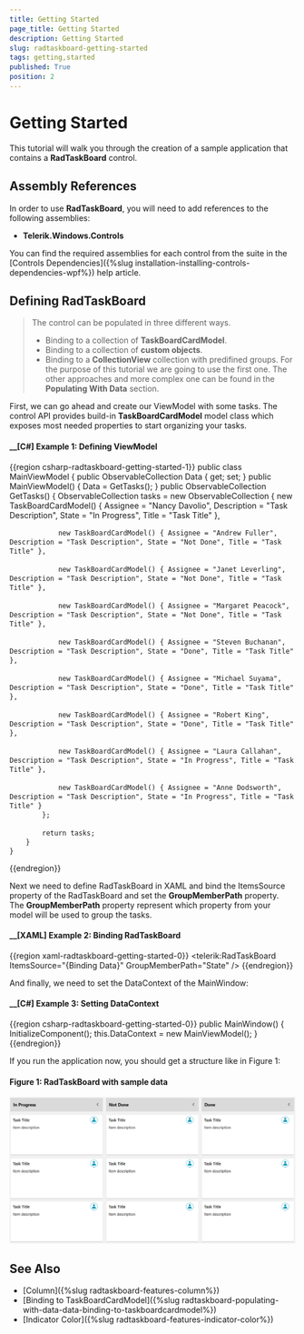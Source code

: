 ```yaml
---
title: Getting Started
page_title: Getting Started
description: Getting Started
slug: radtaskboard-getting-started
tags: getting,started
published: True
position: 2
---
```


# Getting Started

This tutorial will walk you through the creation of a sample application that contains a __RadTaskBoard__ control.

## Assembly References

In order to use __RadTaskBoard__, you will need to add references to the following assemblies:

* __Telerik.Windows.Controls__

You can find the required assemblies for each control from the suite in the [Controls Dependencies]({%slug installation-installing-controls-dependencies-wpf%}) help article.

## Defining RadTaskBoard

> The control can be populated in three different ways. 
> * Binding to a collection of __TaskBoardCardModel__.
> * Binding to a collection of __custom objects__.
> * Binding to a __CollectionView__ collection with predifined groups. 
> For the purpose of this tutorial we are going to use the first one. The other approaches and more complex one can be found in the __Populating With Data__ section.

First, we can go ahead and create our ViewModel with some tasks. The control API provides build-in __TaskBoardCardModel__ model class which exposes most needed properties to start organizing your tasks.

#### __[C#] Example 1: Defining ViewModel
{{region csharp-radtaskboard-getting-started-1}}
    public class MainViewModel
	{
		public ObservableCollection<TaskBoardCardModel> Data { get; set; }
		public MainViewModel()
		{
			Data = GetTasks();
		}
		public ObservableCollection<TaskBoardCardModel> GetTasks()
		{
			ObservableCollection<TaskBoardCardModel> tasks = new ObservableCollection<TaskBoardCardModel>
			{
				new TaskBoardCardModel() { Assignee = "Nancy Davolio", Description = "Task Description", State = "In Progress", Title = "Task Title" },

				new TaskBoardCardModel() { Assignee = "Andrew Fuller", Description = "Task Description", State = "Not Done", Title = "Task Title" },

				new TaskBoardCardModel() { Assignee = "Janet Leverling", Description = "Task Description", State = "Not Done", Title = "Task Title" },

				new TaskBoardCardModel() { Assignee = "Margaret Peacock", Description = "Task Description", State = "Not Done", Title = "Task Title" },

				new TaskBoardCardModel() { Assignee = "Steven Buchanan", Description = "Task Description", State = "Done", Title = "Task Title" },

				new TaskBoardCardModel() { Assignee = "Michael Suyama", Description = "Task Description", State = "Done", Title = "Task Title" },

				new TaskBoardCardModel() { Assignee = "Robert King", Description = "Task Description", State = "Done", Title = "Task Title" },

				new TaskBoardCardModel() { Assignee = "Laura Callahan", Description = "Task Description", State = "In Progress", Title = "Task Title" },

				new TaskBoardCardModel() { Assignee = "Anne Dodsworth", Description = "Task Description", State = "In Progress", Title = "Task Title" }
			};

			return tasks;
		}
	}
{{endregion}}

Next we need to define RadTaskBoard in XAML and bind the ItemsSource property of the RadTaskBoard and set the __GroupMemberPath__ property. The __GroupMemberPath__ property represent which property from your model will be used to group the tasks.

#### __[XAML] Example 2: Binding RadTaskBoard
{{region xaml-radtaskboard-getting-started-0}}
    <telerik:RadTaskBoard ItemsSource="{Binding Data}" GroupMemberPath="State" />
{{endregion}}

And finally, we need to set the DataContext of the MainWindow:

#### __[C#] Example 3: Setting DataContext
{{region csharp-radtaskboard-getting-started-0}}
    public MainWindow() 
    { 
        InitializeComponent(); 
        this.DataContext = new MainViewModel(); 
    }
{{endregion}}

If you run the application now, you should get a structure like in Figure 1:
#### Figure 1: RadTaskBoard with sample data
![Telerik TaskBoard Getting-Started 0](images/getting_started_1.png)

## See Also
 * [Column]({%slug radtaskboard-features-column%})
 * [Binding to TaskBoardCardModel]({%slug radtaskboard-populating-with-data-data-binding-to-taskboardcardmodel%})
 * [Indicator Color]({%slug radtaskboard-features-indicator-color%})